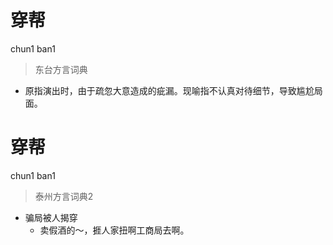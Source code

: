# 穿帮
chun1 ban1
> 东台方言词典
- 原指演出时，由于疏忽大意造成的疵漏。现喻指不认真对待细节，导致尴尬局面。


# 穿帮
chun1 ban1
> 泰州方言词典2
- 骗局被人揭穿
  - 卖假酒的～，捱人家扭啊工商局去啊。